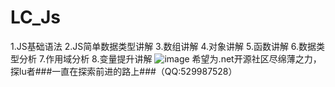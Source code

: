 # LC_Js
1.JS基础语法  2.JS简单数据类型讲解  3.数组讲解  4.对象讲解  5.函数讲解  6.数据类型分析  7.作用域分析  8.变量提升讲解
![image](https://user-images.githubusercontent.com/26539681/123720102-d76f2e00-d8b5-11eb-92a8-0321c441c7a6.png)
希望为.net开源社区尽绵薄之力，探lu者###一直在探索前进的路上###（QQ:529987528）
